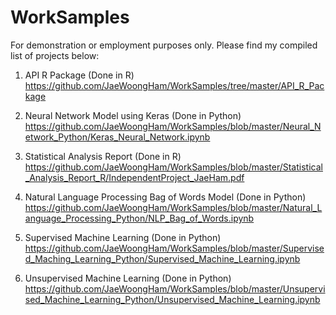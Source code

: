 # WorkSamples
For demonstration or employment purposes only. Please find my compiled list of projects below:

1) API R Package (Done in R)
https://github.com/JaeWoongHam/WorkSamples/tree/master/API_R_Package

2) Neural Network Model using Keras (Done in Python)
https://github.com/JaeWoongHam/WorkSamples/blob/master/Neural_Network_Python/Keras_Neural_Network.ipynb

3) Statistical Analysis Report (Done in R)
https://github.com/JaeWoongHam/WorkSamples/blob/master/Statistical_Analysis_Report_R/IndependentProject_JaeHam.pdf

4) Natural Language Processing Bag of Words Model (Done in Python)
https://github.com/JaeWoongHam/WorkSamples/blob/master/Natural_Language_Processing_Python/NLP_Bag_of_Words.ipynb

5) Supervised Machine Learning (Done in Python)
https://github.com/JaeWoongHam/WorkSamples/blob/master/Supervised_Maching_Learning_Python/Supervised_Machine_Learning.ipynb

6) Unsupervised Machine Learning (Done in Python)
https://github.com/JaeWoongHam/WorkSamples/blob/master/Unsupervised_Machine_Learning_Python/Unsupervised_Machine_Learning.ipynb
